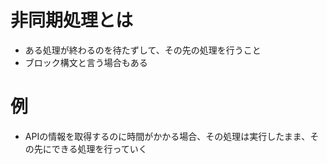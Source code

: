 # 非同期処理とは
- ある処理が終わるのを待たずして、その先の処理を行うこと
- ブロック構文と言う場合もある

# 例
- APIの情報を取得するのに時間がかかる場合、その処理は実行したまま、その先にできる処理を行っていく 